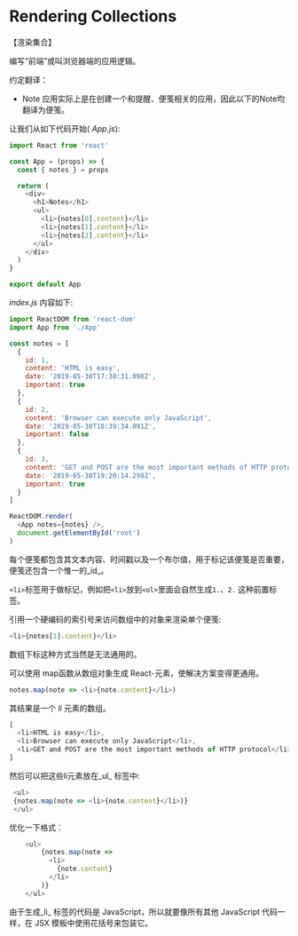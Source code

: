 # Rendering Collections

【渲染集合】

编写“前端”或叫浏览器端的应用逻辑。

约定翻译：
-   Note 应用实际上是在创建一个和提醒、便笺相关的应用，因此以下的Note均翻译为便笺。

让我们从如下代码开始( _App.js_):

```js
import React from 'react'

const App = (props) => {
  const { notes } = props

  return (
    <div>
      <h1>Notes</h1>
      <ul>
        <li>{notes[0].content}</li>
        <li>{notes[1].content}</li>
        <li>{notes[2].content}</li>
      </ul>
    </div>
  )
}

export default App
```

_index.js_ 内容如下:

```js
import ReactDOM from 'react-dom'
import App from './App'

const notes = [
  {
    id: 1,
    content: 'HTML is easy',
    date: '2019-05-30T17:30:31.098Z',
    important: true
  },
  {
    id: 2,
    content: 'Browser can execute only JavaScript',
    date: '2019-05-30T18:39:34.091Z',
    important: false
  },
  {
    id: 3,
    content: 'GET and POST are the most important methods of HTTP protocol',
    date: '2019-05-30T19:20:14.298Z',
    important: true
  }
]

ReactDOM.render(
  <App notes={notes} />,
  document.getElementById('root')
)
```

每个便笺都包含其文本内容、时间戳以及一个布尔值，用于标记该便笺是否重要，便笺还包含一个惟一的_id_。

`<li>`标签用于做标记，例如把`<li>`放到`<ol>`里面会自然生成`1.`、`2.` 这种前置标签。

引用一个硬编码的索引号来访问数组中的对象来渲染单个便笺:

```js
<li>{notes[1].content}</li>
```

数组下标这种方式当然是无法通用的。
 
可以使用 map函数从数组对象生成 React-元素，使解决方案变得更通用。

```js
notes.map(note => <li>{note.content}</li>)
```

其结果是一个 _li_ 元素的数组。

```js
[
  <li>HTML is easy</li>,
  <li>Browser can execute only JavaScript</li>,
  <li>GET and POST are the most important methods of HTTP protocol</li>,
]
```

然后可以把这些li元素放在_ul_ 标签中:
```js
 <ul>        
 {notes.map(note => <li>{note.content}</li>)}      
 </ul>
```
优化一下格式：
```js
	<ul>
        {notes.map(note => 
          <li>
            {note.content}
          </li>
        )}
	</ul>
```

由于生成_li_ 标签的代码是 JavaScript，所以就要像所有其他 JavaScript 代码一样，在 JSX 模板中使用花括号来包装它。